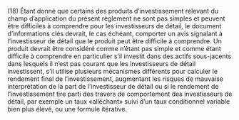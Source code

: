 (18) Étant donné que certains des produits d’investissement relevant du champ d’application du présent règlement ne sont pas simples et peuvent être difficiles à comprendre pour les investisseurs de détail, le document d’informations clés devrait, le cas échéant, comporter un avis signalant à l’investisseur de détail que le produit peut être difficile à comprendre. Un produit devrait être considéré comme n’étant pas simple et comme étant difficile à comprendre en particulier s’il investit dans des actifs sous-jacents dans lesquels il n’est pas courant que les investisseurs de détail investissent, s’il utilise plusieurs mécanismes différents pour calculer le rendement final de l’investissement, augmentant les risques de mauvaise interprétation de la part de l’investisseur de détail ou si le rendement de l’investissement tire parti des travers de comportement des investisseurs de détail, par exemple un taux «alléchant» suivi d’un taux conditionnel variable bien plus élevé, ou une formule itérative.
